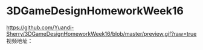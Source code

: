 # 3DGameDesignHomeworkWeek16
https://github.com/Yuandi-Sherry/3DGameDesignHomeworkWeek16/blob/master/preview.gif?raw=true
视频地址：
